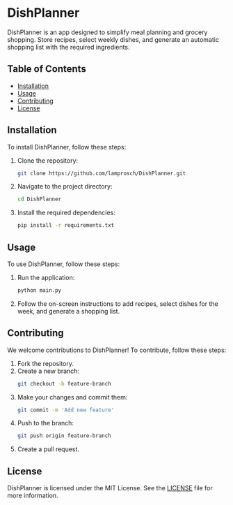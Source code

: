 # DishPlanner

DishPlanner is an app designed to simplify meal planning and grocery shopping. Store recipes, select weekly dishes, and generate an automatic shopping list with the required ingredients.

## Table of Contents
- [Installation](#installation)
- [Usage](#usage)
- [Contributing](#contributing)
- [License](#license)

## Installation

To install DishPlanner, follow these steps:

1. Clone the repository:
    ```sh
    git clone https://github.com/lamprosch/DishPlanner.git
    ```
2. Navigate to the project directory:
    ```sh
    cd DishPlanner
    ```
3. Install the required dependencies:
    ```sh
    pip install -r requirements.txt
    ```

## Usage

To use DishPlanner, follow these steps:

1. Run the application:
    ```sh
    python main.py
    ```
2. Follow the on-screen instructions to add recipes, select dishes for the week, and generate a shopping list.

## Contributing

We welcome contributions to DishPlanner! To contribute, follow these steps:

1. Fork the repository.
2. Create a new branch:
    ```sh
    git checkout -b feature-branch
    ```
3. Make your changes and commit them:
    ```sh
    git commit -m 'Add new feature'
    ```
4. Push to the branch:
    ```sh
    git push origin feature-branch
    ```
5. Create a pull request.

## License

DishPlanner is licensed under the MIT License. See the [LICENSE](LICENSE) file for more information.
